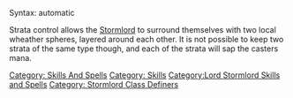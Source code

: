 Syntax: automatic

Strata control allows the [Stormlord](:Category:_Stormlords "wikilink")
to surround themselves with two local wheather spheres, layered around
each other. It is not possible to keep two strata of the same type
though, and each of the strata will sap the casters mana.

[Category: Skills And Spells](Category:_Skills_And_Spells "wikilink")
[Category: Skills](Category:_Skills "wikilink") [Category:Lord Stormlord
Skills and Spells](Category:Lord_Stormlord_Skills_and_Spells "wikilink")
[Category: Stormlord Class
Definers](Category:_Stormlord_Class_Definers "wikilink")
